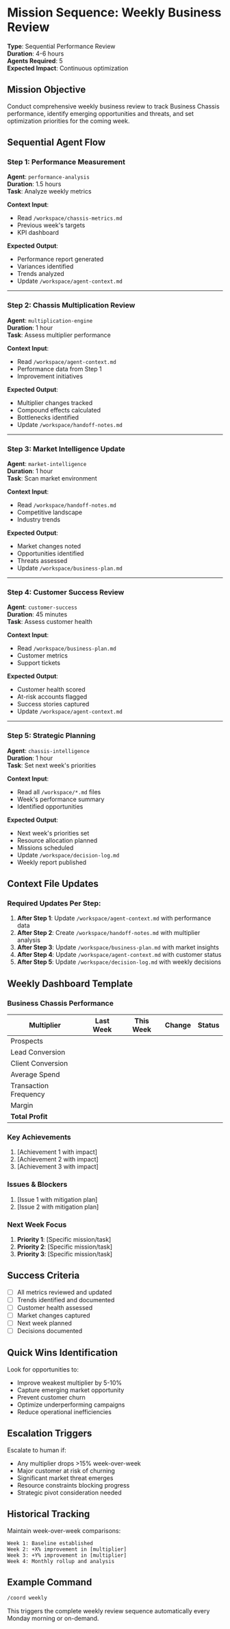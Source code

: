 # Mission Sequence: Weekly Business Review

**Type**: Sequential Performance Review  
**Duration**: 4-6 hours  
**Agents Required**: 5  
**Expected Impact**: Continuous optimization

## Mission Objective
Conduct comprehensive weekly business review to track Business Chassis performance, identify emerging opportunities and threats, and set optimization priorities for the coming week.

## Sequential Agent Flow

### Step 1: Performance Measurement
**Agent**: `performance-analysis`  
**Duration**: 1.5 hours  
**Task**: Analyze weekly metrics

**Context Input**:
- Read `/workspace/chassis-metrics.md`
- Previous week's targets
- KPI dashboard

**Expected Output**:
- Performance report generated
- Variances identified
- Trends analyzed
- Update `/workspace/agent-context.md`

---

### Step 2: Chassis Multiplication Review
**Agent**: `multiplication-engine`  
**Duration**: 1 hour  
**Task**: Assess multiplier performance

**Context Input**:
- Read `/workspace/agent-context.md`
- Performance data from Step 1
- Improvement initiatives

**Expected Output**:
- Multiplier changes tracked
- Compound effects calculated
- Bottlenecks identified
- Update `/workspace/handoff-notes.md`

---

### Step 3: Market Intelligence Update
**Agent**: `market-intelligence`  
**Duration**: 1 hour  
**Task**: Scan market environment

**Context Input**:
- Read `/workspace/handoff-notes.md`
- Competitive landscape
- Industry trends

**Expected Output**:
- Market changes noted
- Opportunities identified
- Threats assessed
- Update `/workspace/business-plan.md`

---

### Step 4: Customer Success Review
**Agent**: `customer-success`  
**Duration**: 45 minutes  
**Task**: Assess customer health

**Context Input**:
- Read `/workspace/business-plan.md`
- Customer metrics
- Support tickets

**Expected Output**:
- Customer health scored
- At-risk accounts flagged
- Success stories captured
- Update `/workspace/agent-context.md`

---

### Step 5: Strategic Planning
**Agent**: `chassis-intelligence`  
**Duration**: 1 hour  
**Task**: Set next week's priorities

**Context Input**:
- Read all `/workspace/*.md` files
- Week's performance summary
- Identified opportunities

**Expected Output**:
- Next week's priorities set
- Resource allocation planned
- Missions scheduled
- Update `/workspace/decision-log.md`
- Weekly report published

## Context File Updates

### Required Updates Per Step:
1. **After Step 1**: Update `/workspace/agent-context.md` with performance data
2. **After Step 2**: Create `/workspace/handoff-notes.md` with multiplier analysis
3. **After Step 3**: Update `/workspace/business-plan.md` with market insights
4. **After Step 4**: Update `/workspace/agent-context.md` with customer status
5. **After Step 5**: Update `/workspace/decision-log.md` with weekly decisions

## Weekly Dashboard Template

### Business Chassis Performance
| Multiplier | Last Week | This Week | Change | Status |
|------------|-----------|-----------|--------|--------|
| Prospects | | | | |
| Lead Conversion | | | | |
| Client Conversion | | | | |
| Average Spend | | | | |
| Transaction Frequency | | | | |
| Margin | | | | |
| **Total Profit** | | | | |

### Key Achievements
1. [Achievement 1 with impact]
2. [Achievement 2 with impact]
3. [Achievement 3 with impact]

### Issues & Blockers
1. [Issue 1 with mitigation plan]
2. [Issue 2 with mitigation plan]

### Next Week Focus
1. **Priority 1**: [Specific mission/task]
2. **Priority 2**: [Specific mission/task]
3. **Priority 3**: [Specific mission/task]

## Success Criteria
- [ ] All metrics reviewed and updated
- [ ] Trends identified and documented
- [ ] Customer health assessed
- [ ] Market changes captured
- [ ] Next week planned
- [ ] Decisions documented

## Quick Wins Identification
Look for opportunities to:
- Improve weakest multiplier by 5-10%
- Capture emerging market opportunity
- Prevent customer churn
- Optimize underperforming campaigns
- Reduce operational inefficiencies

## Escalation Triggers
Escalate to human if:
- Any multiplier drops >15% week-over-week
- Major customer at risk of churning
- Significant market threat emerges
- Resource constraints blocking progress
- Strategic pivot consideration needed

## Historical Tracking
Maintain week-over-week comparisons:
```
Week 1: Baseline established
Week 2: +X% improvement in [multiplier]
Week 3: +Y% improvement in [multiplier]
Week 4: Monthly rollup and analysis
```

## Example Command
```bash
/coord weekly
```

This triggers the complete weekly review sequence automatically every Monday morning or on-demand.